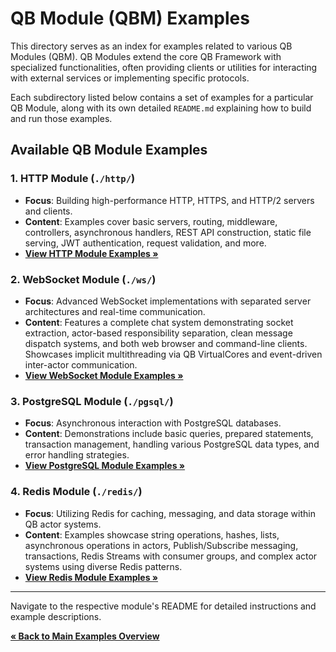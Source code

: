 # QB Module (QBM) Examples

This directory serves as an index for examples related to various QB Modules (QBM). QB Modules extend the core QB Framework with specialized functionalities, often providing clients or utilities for interacting with external services or implementing specific protocols.

Each subdirectory listed below contains a set of examples for a particular QB Module, along with its own detailed `README.md` explaining how to build and run those examples.

## Available QB Module Examples

### 1. HTTP Module (`./http/`)

*   **Focus**: Building high-performance HTTP, HTTPS, and HTTP/2 servers and clients.
*   **Content**: Examples cover basic servers, routing, middleware, controllers, asynchronous handlers, REST API construction, static file serving, JWT authentication, request validation, and more.
*   [**View HTTP Module Examples &raquo;**](./http/README.md)

### 2. WebSocket Module (`./ws/`)

*   **Focus**: Advanced WebSocket implementations with separated server architectures and real-time communication.
*   **Content**: Features a complete chat system demonstrating socket extraction, actor-based responsibility separation, clean message dispatch systems, and both web browser and command-line clients. Showcases implicit multithreading via QB VirtualCores and event-driven inter-actor communication.
*   [**View WebSocket Module Examples &raquo;**](./ws/README.md)

### 3. PostgreSQL Module (`./pgsql/`)

*   **Focus**: Asynchronous interaction with PostgreSQL databases.
*   **Content**: Demonstrations include basic queries, prepared statements, transaction management, handling various PostgreSQL data types, and error handling strategies.
*   [**View PostgreSQL Module Examples &raquo;**](./pgsql/README.md)

### 4. Redis Module (`./redis/`)

*   **Focus**: Utilizing Redis for caching, messaging, and data storage within QB actor systems.
*   **Content**: Examples showcase string operations, hashes, lists, asynchronous operations in actors, Publish/Subscribe messaging, transactions, Redis Streams with consumer groups, and complex actor systems using diverse Redis patterns.
*   [**View Redis Module Examples &raquo;**](./redis/README.md)

---

Navigate to the respective module's README for detailed instructions and example descriptions.

[**&laquo; Back to Main Examples Overview**](../README.md) 
